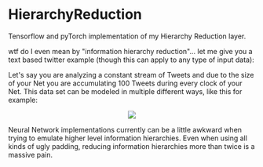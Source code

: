 # HierarchyReduction

Tensorflow and pyTorch implementation of my Hierarchy Reduction layer.

wtf do I even mean by "information hierarchy reduction"... let me give you a text based twitter example (though this can apply to any type of input data):

Let's say you are analyzing a constant stream of Tweets and due to the size of your Net you are accumulating 100 Tweets during every clock of your Net. This data set can be modeled in multiple different ways, like this for example:

<p align="center">
    <img src="https://image.ibb.co/gYyQ9p/Twitter_Hierarchy_Example.jpg"/>
</p>

Neural Network implementations currently can be a little awkward when trying to emulate higher level information hierarchies. Even when using all kinds of ugly padding, reducing information hierarchies more than twice is a massive pain.
